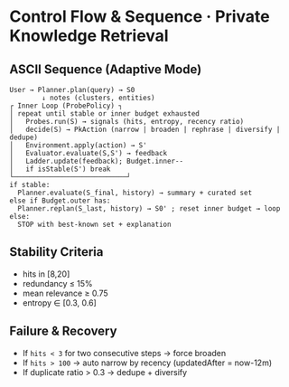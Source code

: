 # Control Flow & Sequence · Private Knowledge Retrieval

## ASCII Sequence (Adaptive Mode)
```
User → Planner.plan(query) → S0
        ↓ notes (clusters, entities)
┌ Inner Loop (ProbePolicy) ┐
│ repeat until stable or inner budget exhausted
│   Probes.run(S) → signals (hits, entropy, recency ratio)
│   decide(S) → PkAction (narrow | broaden | rephrase | diversify | dedupe)
│   Environment.apply(action) → S'
│   Evaluator.evaluate(S,S') → feedback
│   Ladder.update(feedback); Budget.inner--
│   if isStable(S') break
└────────────────────────────┘
if stable:
  Planner.evaluate(S_final, history) → summary + curated set
else if Budget.outer has:
  Planner.replan(S_last, history) → S0' ; reset inner budget → loop
else:
  STOP with best-known set + explanation
```

## Stability Criteria
- hits in [8,20]
- redundancy ≤ 15%
- mean relevance ≥ 0.75
- entropy ∈ [0.3, 0.6]

## Failure & Recovery
- If `hits < 3` for two consecutive steps → force broaden
- If `hits > 100` → auto narrow by recency (updatedAfter = now-12m)
- If duplicate ratio > 0.3 → dedupe + diversify
